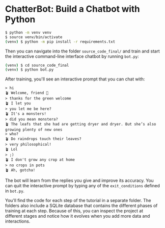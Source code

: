 # ChatterBot: Build a Chatbot with Python

```sh
$ python -m venv venv
$ source venv/bin/activate
(venv) $ python -m pip install -r requirements.txt
```

Then you can navigate into the folder `source_code_final/` and train and start the interactive command-line interface chatbot by running `bot.py`:

```sh
(venv) $ cd source_code_final
(venv) $ python bot.py
```

After training, you'll see an interactive prompt that you can chat with:

```text
> hi
🪴 Welcome, friend 🤗
> thanks for the green welcome
🪴 I let you
> you let me be here?
🪴 It's a monsters!
> did you mean monstera?
🪴 The leafs that she had are getting dryer and dryer. But she’s also growing plenty of new ones
> who?
🪴 Do raindrops touch their leaves?
> very philosophical!
🪴 Lol
> ;)
🪴 I don't grow any crop at home
> no crops in pots
🪴 Ah, gotcha!
```

The bot will learn from the replies you give and improve its accuracy. You can quit the interactive prompt by typing any of the `exit_conditions` defined in `bot.py`.

You'll find the code for each step of the tutorial in a separate folder. The folders also include a SQLite database that contains the different phases of training at each step. Because of this, you can inspect the project at different stages and notice how it evolves when you add more data and interactions.

